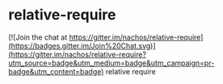 # relative-require

[![Join the chat at https://gitter.im/nachos/relative-require](https://badges.gitter.im/Join%20Chat.svg)](https://gitter.im/nachos/relative-require?utm_source=badge&utm_medium=badge&utm_campaign=pr-badge&utm_content=badge)
relative require